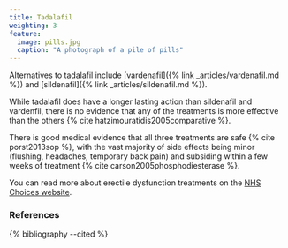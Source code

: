 ```yaml
---
title: Tadalafil
weighting: 3
feature:
  image: pills.jpg
  caption: "A photograph of a pile of pills"
---
```


Alternatives to tadalafil include [vardenafil]({% link _articles/vardenafil.md %}) and [sildenafil]({% link _articles/sildenafil.md %}). 

While tadalafil does have a longer lasting action than sildenafil and vardenfil, there is no evidence that any of the treatments is more effective than the others {% cite hatzimouratidis2005comparative %}.

There is good medical evidence that all three treatments are safe {% cite porst2013sop %}, with the vast majority of side effects being minor (flushing, headaches, temporary back pain) and subsiding within a few weeks of treatment {% cite carson2005phosphodiesterase %}.

You can read more about erectile dysfunction treatments on the [NHS Choices website](http://www.nhs.uk/Conditions/Erectile-dysfunction/Pages/Treatment.aspx).

### References

{% bibliography --cited %}